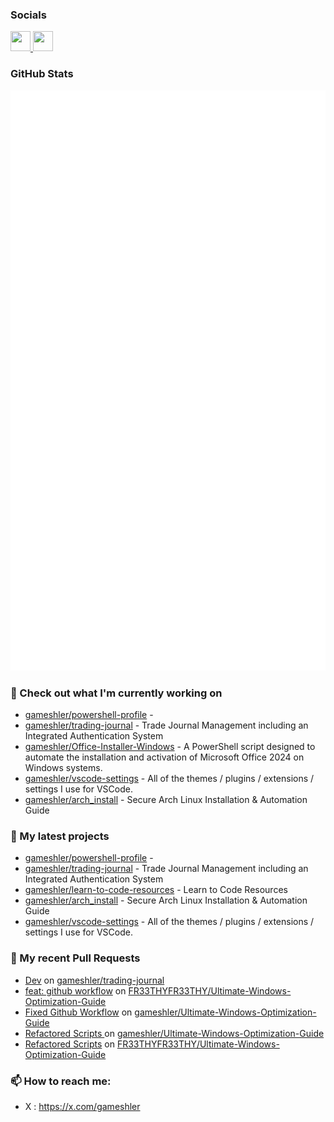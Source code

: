 ### Socials 

<p align="left"> <a href="https://github.com/gameshler" target="_blank" rel="noreferrer"> <picture> <source media="(prefers-color-scheme: dark)" srcset="https://raw.githubusercontent.com/danielcranney/readme-generator/main/public/icons/socials/github-dark.svg" /> <source media="(prefers-color-scheme: light)" srcset="https://raw.githubusercontent.com/danielcranney/readme-generator/main/public/icons/socials/github.svg" /> <img src="https://raw.githubusercontent.com/danielcranney/readme-generator/main/public/icons/socials/github.svg" width="32" height="32" /> </picture> </a> <a href="https://x.com/gameshler" target="_blank" rel="noreferrer"> <picture> <source media="(prefers-color-scheme: dark)" srcset="https://raw.githubusercontent.com/danielcranney/readme-generator/main/public/icons/socials/twitter-dark.svg" /> <source media="(prefers-color-scheme: light)" srcset="https://raw.githubusercontent.com/danielcranney/readme-generator/main/public/icons/socials/twitter.svg" /> <img src="https://raw.githubusercontent.com/danielcranney/readme-generator/main/public/icons/socials/twitter.svg" width="32" height="32" /> </picture> </a></p>

### GitHub Stats

<p align="left"><img src="https://raw.githubusercontent.com/gameshler/gameshler/main/github-metrics.svg" /></p>

### 👷 Check out what I'm currently working on

- [gameshler/powershell-profile](https://github.com/gameshler/powershell-profile) - 
- [gameshler/trading-journal](https://github.com/gameshler/trading-journal) - Trade Journal Management including an Integrated Authentication System
- [gameshler/Office-Installer-Windows](https://github.com/gameshler/Office-Installer-Windows) - A PowerShell script designed to automate the installation and activation of Microsoft Office 2024 on Windows systems.
- [gameshler/vscode-settings](https://github.com/gameshler/vscode-settings) - All of the themes / plugins / extensions / settings I use for VSCode.
- [gameshler/arch_install](https://github.com/gameshler/arch_install) - Secure Arch Linux Installation &amp; Automation Guide

### 🌱 My latest projects

- [gameshler/powershell-profile](https://github.com/gameshler/powershell-profile) - 
- [gameshler/trading-journal](https://github.com/gameshler/trading-journal) - Trade Journal Management including an Integrated Authentication System
- [gameshler/learn-to-code-resources](https://github.com/gameshler/learn-to-code-resources) - Learn to Code Resources
- [gameshler/arch_install](https://github.com/gameshler/arch_install) - Secure Arch Linux Installation &amp; Automation Guide
- [gameshler/vscode-settings](https://github.com/gameshler/vscode-settings) - All of the themes / plugins / extensions / settings I use for VSCode.

### 🔨 My recent Pull Requests

- [Dev](https://github.com/gameshler/trading-journal/pull/1) on [gameshler/trading-journal](https://github.com/gameshler/trading-journal)
- [feat: github workflow](https://github.com/FR33THYFR33THY/Ultimate-Windows-Optimization-Guide/pull/23) on [FR33THYFR33THY/Ultimate-Windows-Optimization-Guide](https://github.com/FR33THYFR33THY/Ultimate-Windows-Optimization-Guide)
- [Fixed Github Workflow](https://github.com/gameshler/Ultimate-Windows-Optimization-Guide/pull/2) on [gameshler/Ultimate-Windows-Optimization-Guide](https://github.com/gameshler/Ultimate-Windows-Optimization-Guide)
- [Refactored Scripts ](https://github.com/gameshler/Ultimate-Windows-Optimization-Guide/pull/1) on [gameshler/Ultimate-Windows-Optimization-Guide](https://github.com/gameshler/Ultimate-Windows-Optimization-Guide)
- [Refactored Scripts](https://github.com/FR33THYFR33THY/Ultimate-Windows-Optimization-Guide/pull/22) on [FR33THYFR33THY/Ultimate-Windows-Optimization-Guide](https://github.com/FR33THYFR33THY/Ultimate-Windows-Optimization-Guide)

### 📫 How to reach me:
  - X   : <https://x.com/gameshler>